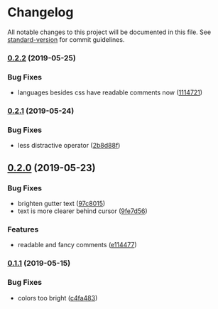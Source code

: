 # Changelog

All notable changes to this project will be documented in this file. See [standard-version](https://github.com/conventional-changelog/standard-version) for commit guidelines.

### [0.2.2](https://github.com/ibafly/gay-me-more-syntax/compare/v0.2.1...v0.2.2) (2019-05-25)


### Bug Fixes

* languages besides css have readable comments now ([1114721](https://github.com/ibafly/gay-me-more-syntax/commit/1114721))



### [0.2.1](https://github.com/ibafly/gay-me-more-syntax/compare/v0.2.0...v0.2.1) (2019-05-24)


### Bug Fixes

* less distractive operator ([2b8d88f](https://github.com/ibafly/gay-me-more-syntax/commit/2b8d88f))



## [0.2.0](https://github.com/ibafly/gay-me-more-syntax/compare/v0.1.1...v0.2.0) (2019-05-23)


### Bug Fixes

* brighten gutter text ([97c8015](https://github.com/ibafly/gay-me-more-syntax/commit/97c8015))
* text is more clearer behind cursor ([9fe7d56](https://github.com/ibafly/gay-me-more-syntax/commit/9fe7d56))


### Features

* readable and fancy comments ([e114477](https://github.com/ibafly/gay-me-more-syntax/commit/e114477))



### [0.1.1](https://github.com/ibafly/gay-me-more-syntax/compare/v0.1.0...v0.1.1) (2019-05-15)


### Bug Fixes

* colors too bright ([c4fa483](https://github.com/ibafly/gay-me-more-syntax/commit/c4fa483))
